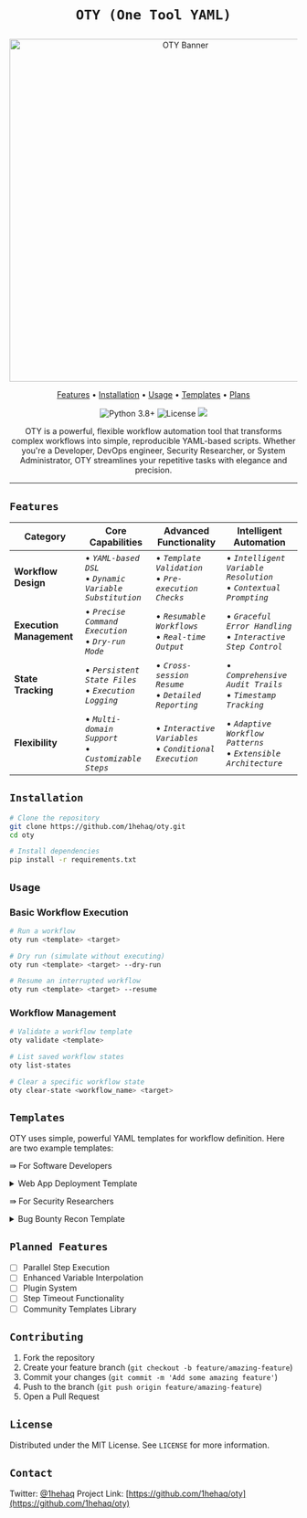 <h1 align="center"> 
  
  `OTY (One Tool YAML)` 

</h1>

<p align="center">
  <img src="https://github.com/user-attachments/assets/c2a04338-900c-43ff-932f-9314a3d7bbef" alt="OTY Banner" width="600"/>
</p>

<p align="center">
  <a href="#features">Features</a> •
  <a href="#installation">Installation</a> •
  <a href="#usage">Usage</a> •
  <a href="#templates">Templates</a> •
  <a href="#planned-features">Plans</a>
</p> 

<p align="center">
  <img src="https://img.shields.io/badge/python-3.8+-blue.svg" alt="Python 3.8+">
  <img src="https://img.shields.io/badge/license-MIT-green.svg" alt="License">
  <a href="https://twitter.com/1hehaq"><img src="https://img.shields.io/twitter/follow/1hehaq.svg?logo=X"></a>
</p>

<p align="center">
  OTY is a powerful, flexible workflow automation tool that transforms complex workflows into simple, reproducible YAML-based scripts. Whether you're a Developer, DevOps engineer, Security Researcher, or System Administrator, OTY streamlines your repetitive tasks with elegance and precision.
</p>

<hr>

## `Features`

| Category | Core Capabilities | Advanced Functionality | Intelligent Automation |
|----------|------------------|------------------------|------------------------|
| **Workflow Design** | • _`YAML-based DSL`_ <br>• _`Dynamic Variable Substitution`_ | • _`Template Validation`_ <br>• _`Pre-execution Checks`_ | • _`Intelligent Variable Resolution`_ <br>• _`Contextual Prompting`_ |
| **Execution Management** | • _`Precise Command Execution`_ <br>• _`Dry-run Mode`_ | • _`Resumable Workflows`_ <br>• _`Real-time Output`_ | • _`Graceful Error Handling`_ <br>• _`Interactive Step Control`_ |
| **State Tracking** | • _`Persistent State Files`_ <br>• _`Execution Logging`_ | • _`Cross-session Resume`_ <br>• _`Detailed Reporting`_ | • _`Comprehensive Audit Trails`_ <br>• _`Timestamp Tracking`_ |
| **Flexibility** | • _`Multi-domain Support`_ <br>• _`Customizable Steps`_ | • _`Interactive Variables`_ <br>• _`Conditional Execution`_ | • _`Adaptive Workflow Patterns`_ <br>• _`Extensible Architecture`_ |

## `Installation`

```bash
# Clone the repository
git clone https://github.com/1hehaq/oty.git
cd oty

# Install dependencies
pip install -r requirements.txt
```

## `Usage`

### Basic Workflow Execution

```bash
# Run a workflow
oty run <template> <target>

# Dry run (simulate without executing)
oty run <template> <target> --dry-run

# Resume an interrupted workflow
oty run <template> <target> --resume
```

### Workflow Management

```bash
# Validate a workflow template
oty validate <template>

# List saved workflow states
oty list-states

# Clear a specific workflow state
oty clear-state <workflow_name> <target>
```

## `Templates`

OTY uses simple, powerful YAML templates for workflow definition. Here are two example templates:

⇛ For Software Developers

<details>
<summary>Web App Deployment Template</summary>

```yaml
name: WebAppDeployment
description: Deploy a web application to a target server
variables:
  APP_NAME: mywebapp
  REPO_URL: https://github.com/example/mywebapp.git
  DEPLOY_DIR: /var/www/{{APP_NAME}}

steps:
  - name: Clone Repository
    command: git clone {{REPO_URL}} {{DEPLOY_DIR}}
    continue_on_error: false

  - name: Install Dependencies
    command: cd {{DEPLOY_DIR}} && npm install
    continue_on_error: false

  - name: Build Application
    command: cd {{DEPLOY_DIR}} && npm run build
    continue_on_error: false

  - name: Restart Service
    command: systemctl restart {{APP_NAME}}
    continue_on_error: true
```
</details>

⇛ For Security Researchers

<details>
<summary>Bug Bounty Recon Template</summary>

```yaml
name: BugBountyRecon
description: Comprehensive reconnaissance workflow
variables:
  OUTPUT_DIR: "{{TARGET}}"
  THREADS: "50"
  WORDLIST: "/usr/share/wordlists/SecLists/Discovery/DNS/dns-Jhaddix.txt"

steps:
  - name: Subdomain Enumeration
    command: subfinder -d {{TARGET}} -o {{OUTPUT_DIR}}/subdomains.txt

  - name: DNS Resolution
    command: puredns resolve {{OUTPUT_DIR}}/subdomains.txt

  - name: HTTP Probing
    command: httpx -l {{OUTPUT_DIR}}/resolved.txt -o {{OUTPUT_DIR}}/live_hosts.txt

  - name: Vulnerability Scanning
    command: nuclei -l {{OUTPUT_DIR}}/live_hosts.txt -o {{OUTPUT_DIR}}/vulnerabilities.txt
```
</details>

## `Planned Features`

- [ ] Parallel Step Execution
- [ ] Enhanced Variable Interpolation
- [ ] Plugin System
- [ ] Step Timeout Functionality
- [ ] Community Templates Library

## `Contributing`

1. Fork the repository
2. Create your feature branch (`git checkout -b feature/amazing-feature`)
3. Commit your changes (`git commit -m 'Add some amazing feature'`)
4. Push to the branch (`git push origin feature/amazing-feature`)
5. Open a Pull Request

## `License`

Distributed under the MIT License. See `LICENSE` for more information.

## `Contact`

Twitter: [@1hehaq](https://twitter.com/1hehaq)
Project Link: [https://github.com/1hehaq/oty](https://github.com/1hehaq/oty)
